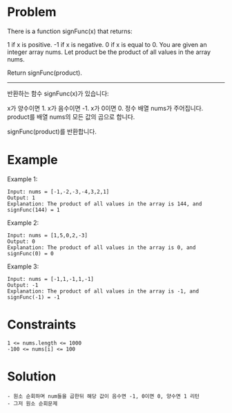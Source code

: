 # Problem
There is a function signFunc(x) that returns:

1 if x is positive.
-1 if x is negative.
0 if x is equal to 0.
You are given an integer array nums. Let product be the product of all values in the array nums.

Return signFunc(product).

---

반환하는 함수 signFunc(x)가 있습니다:

x가 양수이면 1. x가 음수이면 -1. x가 0이면 0. 정수 배열 nums가 주어집니다. product를 배열 nums의 모든 값의 곱으로 합니다.

signFunc(product)를 반환합니다.


# Example
Example 1:

	Input: nums = [-1,-2,-3,-4,3,2,1]
	Output: 1
	Explanation: The product of all values in the array is 144, and signFunc(144) = 1

Example 2:

	Input: nums = [1,5,0,2,-3]
	Output: 0
	Explanation: The product of all values in the array is 0, and signFunc(0) = 0
Example 3:

	Input: nums = [-1,1,-1,1,-1]
	Output: -1
	Explanation: The product of all values in the array is -1, and signFunc(-1) = -1
	 
# Constraints

	1 <= nums.length <= 1000
	-100 <= nums[i] <= 100

# Solution
	- 원소 순회하며 num들을 곱한뒤 해당 값이 음수면 -1, 0이면 0, 양수면 1 리턴
	- 그저 원소 순회문제

